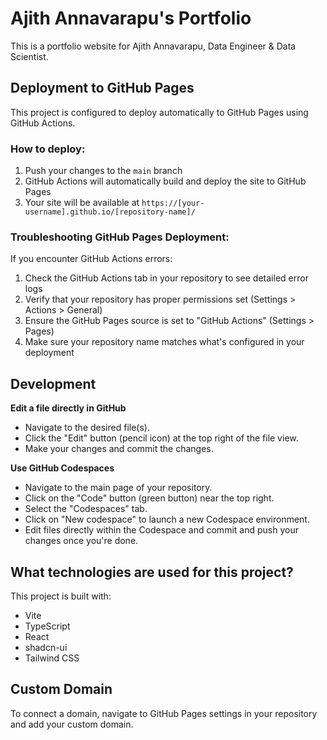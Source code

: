 
# Ajith Annavarapu's Portfolio

This is a portfolio website for Ajith Annavarapu, Data Engineer & Data Scientist.

## Deployment to GitHub Pages

This project is configured to deploy automatically to GitHub Pages using GitHub Actions.

### How to deploy:

1. Push your changes to the `main` branch
2. GitHub Actions will automatically build and deploy the site to GitHub Pages
3. Your site will be available at `https://[your-username].github.io/[repository-name]/`

### Troubleshooting GitHub Pages Deployment:

If you encounter GitHub Actions errors:

1. Check the GitHub Actions tab in your repository to see detailed error logs
2. Verify that your repository has proper permissions set (Settings > Actions > General)
3. Ensure the GitHub Pages source is set to "GitHub Actions" (Settings > Pages)
4. Make sure your repository name matches what's configured in your deployment

## Development

**Edit a file directly in GitHub**

- Navigate to the desired file(s).
- Click the "Edit" button (pencil icon) at the top right of the file view.
- Make your changes and commit the changes.

**Use GitHub Codespaces**

- Navigate to the main page of your repository.
- Click on the "Code" button (green button) near the top right.
- Select the "Codespaces" tab.
- Click on "New codespace" to launch a new Codespace environment.
- Edit files directly within the Codespace and commit and push your changes once you're done.

## What technologies are used for this project?

This project is built with:

- Vite
- TypeScript
- React
- shadcn-ui
- Tailwind CSS

## Custom Domain

To connect a domain, navigate to GitHub Pages settings in your repository and add your custom domain.
